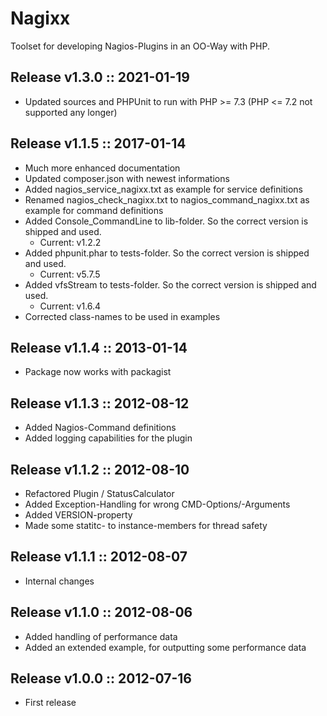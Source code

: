 Nagixx
======

Toolset for developing Nagios-Plugins in an OO-Way with PHP.


Release v1.3.0 :: 2021-01-19
----------------------------

- Updated sources and PHPUnit to run with PHP >= 7.3 (PHP <= 7.2 not supported any longer)



Release v1.1.5 :: 2017-01-14
----------------------------

- Much more enhanced documentation
- Updated composer.json with newest informations
- Added nagios_service_nagixx.txt as example for service definitions
- Renamed nagios_check_nagixx.txt to nagios_command_nagixx.txt as example for command definitions
- Added Console_CommandLine to lib-folder. So the correct version is shipped and used.
    * Current: v1.2.2
- Added phpunit.phar to tests-folder. So the correct version is shipped and used.
    * Current: v5.7.5
- Added vfsStream to tests-folder. So the correct version is shipped and used.
    * Current: v1.6.4
- Corrected class-names to be used in examples



Release v1.1.4 :: 2013-01-14
----------------------------

- Package now works with packagist



Release v1.1.3 :: 2012-08-12
----------------------------

- Added Nagios-Command definitions
- Added logging capabilities for the plugin



Release v1.1.2 :: 2012-08-10
----------------------------

- Refactored Plugin / StatusCalculator
- Added Exception-Handling for wrong CMD-Options/-Arguments
- Added VERSION-property
- Made some statitc- to instance-members for thread safety



Release v1.1.1 :: 2012-08-07
----------------------------

- Internal changes



Release v1.1.0 :: 2012-08-06
----------------------------

- Added handling of performance data
- Added an extended example, for outputting some performance data



Release v1.0.0 :: 2012-07-16
----------------------------

- First release
